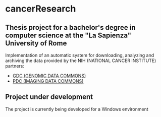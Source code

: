 # cancerResearch

## Thesis project for a bachelor's degree in computer science at the "La Sapienza" University of Rome
Implementation of an automatic system for downloading, analyzing and archiving the data provided by the NIH (NATIONAL CANCER INSTITUTE) partners:
 * [GDC (GENOMIC DATA COMMONS)]( https://gdc.cancer.gov/)
 * [PDC (IMAGING DATA COMMONS)](https://proteomic.datacommons.cancer.gov/pdc/)

## Project under development

The project is currently being developed for a Windows environment
